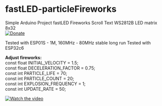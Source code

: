 # fastLED-particleFireworks
 Simple Arduino Project fastLED Fireworks Scroll Text WS2812B LED matrix 8x32  
 [![Donate](https://img.shields.io/badge/donate-PayPal-blue.svg)](https://paypal.me/kreso975)  
  
Tested with ESP01S - 1M, 160MHz - 80MHz stable long run
Tested with ESP32c6
   
**Adjust fireworks:**  
const float INITIAL_VELOCITY = 1.5;  
const float DECELERATION_FACTOR = 0.75;  
const int PARTICLE_LIFE = 70;  
const int PARTICLE_COUNT = 20;  
const int EXPLOSION_FREQUENCY = 1;  
const int UPDATE_RATE = 50;  
  


[![Watch the video](https://img.youtube.com/vi/SfeN_1HMGKc/0.jpg)](https://www.youtube.com/watch?v=SfeN_1HMGKc)
